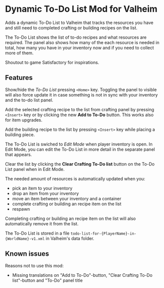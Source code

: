 # Dynamic To-Do List Mod for Valheim

Adds a dynamic To-Do List to Valheim that tracks the resources you have and still need to completed crafting or building recipes on the list.

The To-Do List shows the list of to-do recipes and what resources are required. The panel also shows how many of the each resource is needed in total, how many you have in your inventory now and if you need to collect more of them.

Shoutout to game Satisfactory for inspirations.


## Features

Show/hide the *To-Do List* pressing `<Home>` key. Toggling the panel to visible will also force update it in case something is not in sync with your inventory and the to-do list panel.

Add the selected crafting recipe to the list from crafting panel by pressing `<Insert>` key or by clicking the new **Add to To-Do** button. This works also for item upgrades.

Add the building recipe to the list by pressing `<Insert>` key while placing a building piece.

The To-Do List is swiched to *Edit Mode* when player inventory is open. In Edit Mode, you can edit the To-Do List in more detail in the separate panel that appears.

Clear the list by clicking the **Clear Crafting To-Do list** button on the To-Do List panel when in Edit Mode.

The needed amount of resources is automatically updated when you:

 - pick an item to your inventory
 - drop an item from your inventory
 - move an item between your inventory and a container
 - complete crafting or building an recipe item on the list
 - respawn

Completing crafting or building an recipe item on the list will also automatically remove it from the list.

The To-Do List is stored in a file `todo-list-for-{PlayerName}-in-{WorldName}-v1.xml` in Valheim's data folder.


## Known issues

Reasons not to use this mod:

 - Missing translations on "Add to To-Do"-button, "Clear Crafting To-Do list"-button and "To-Do" panel title
